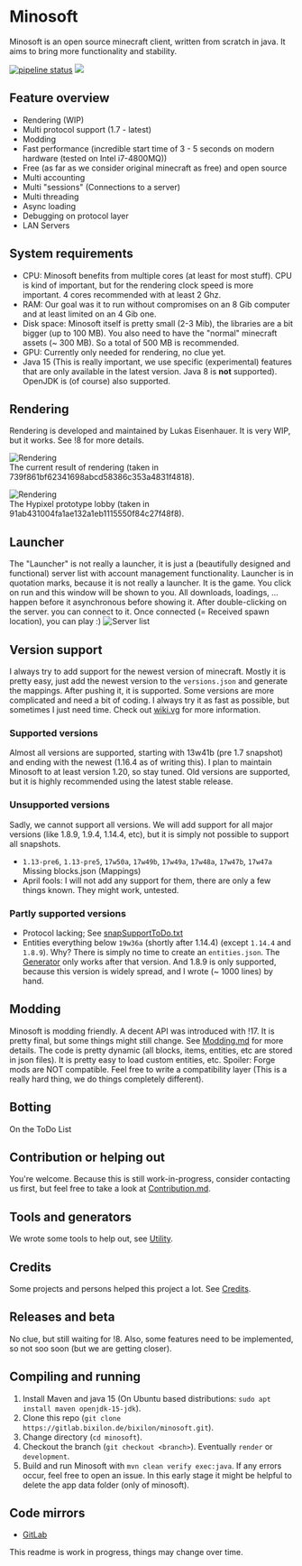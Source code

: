 # Minosoft
Minosoft is an open source minecraft client, written from scratch in java. It aims to bring more functionality and stability.

[![pipeline status](https://gitlab.bixilon.de/bixilon/minosoft/badges/master/pipeline.svg)](https://gitlab.bixilon.de/bixilon/minosoft/-/commits/master) 
[![](https://jitpack.io/v/de.bixilon.gitlab.bixilon/minosoft.svg)](https://jitpack.io/#de.bixilon.gitlab.bixilon/minosoft)

## Feature overview
 - Rendering (WIP)
 - Multi protocol support (1.7 - latest)
 - Modding
 - Fast performance (incredible start time of 3 - 5 seconds on modern hardware (tested on Intel i7-4800MQ))
 - Free (as far as we consider original minecraft as free) and open source
 - Multi accounting
 - Multi "sessions" (Connections to a server)
 - Multi threading
 - Async loading
 - Debugging on protocol layer
 - LAN Servers

## System requirements

- CPU: Minosoft benefits from multiple cores (at least for most stuff). CPU is kind of important, but for the rendering clock speed is more important. 4 cores recommended with at least 2 Ghz.
- RAM: Our goal was it to run without compromises on an 8 Gib computer and at least limited on an 4 Gib one.
- Disk space: Minosoft itself is pretty small (2-3 Mib), the libraries are a bit bigger (up to 100 MB). You also need to have the "normal" minecraft assets (~ 300 MB). So a total of 500 MB is recommended.
 - GPU: Currently only needed for rendering, no clue yet.
 - Java 15 (This is really important, we use specific (experimental) features that are only available in the latest version. Java 8 is **not** supported).
 OpenJDK is (of course) also supported.


## Rendering
Rendering is developed and maintained by Lukas Eisenhauer. It is very WIP, but it works. See !8 for more details.

![Rendering](doc/img/rendering.png)  
The current result of rendering (taken in 739f861bf62341698abcd58386c353a4831f4818).

![Rendering](doc/img/rendering_hypixel.png)  
The Hypixel prototype lobby (taken in 91ab431004fa1ae132a1eb1115550f84c27f48f8).

## Launcher

The "Launcher" is not really a launcher, it is just a (beautifully designed and functional) server list with account management functionality. Launcher is in quotation marks, because it is not really a launcher. It is the game. You click on run and this window will be shown to you. All downloads, loadings, ... happen before it asynchronous before showing it. After double-clicking on the server. you can connect to it. Once connected (= Received spawn location), you can play :)
![Server list](doc/img/server_list.png)

## Version support
I always try to add support for the newest version of minecraft. Mostly it is pretty easy, just add the newest version to the `versions.json` and generate the mappings.
After pushing it, it is supported. Some versions are more complicated and need a bit of coding. I always try it as fast as possible, but sometimes I just need time.
Check out [wiki.vg](https://wiki.vg/Main_Page) for more information.

### Supported versions
Almost all versions are supported, starting with 13w41b (pre 1.7 snapshot) and ending with the newest (1.16.4 as of writing this). I plan to maintain Minosoft to at least version 1.20, so stay tuned. Old versions are supported, but it is highly recommended using the latest stable release.

### Unsupported versions
Sadly, we cannot support all versions. We will add support for all major versions (like 1.8.9, 1.9.4, 1.14.4, etc), but it is simply not possible to support all snapshots.
 - `1.13-pre6`, `1.13-pre5`, `17w50a`, `17w49b`, `17w49a`, `17w48a`, `17w47b`, `17w47a` Missing blocks.json (Mappings)
 - April fools: I will not add any support for them, there are only a few things known. They might work, untested.
 
### Partly supported versions

- Protocol lacking; See [snapSupportToDo.txt](/doc/snapSupportToDo.txt)
- Entities everything below `19w36a` (shortly after 1.14.4) (except `1.14.4` and `1.8.9`). Why? There is simply no time to create an `entities.json`. The [Generator](/util) only works after that version. And 1.8.9 is only supported, because this version is widely spread, and I wrote (~ 1000 lines) by hand.

## Modding

Minosoft is modding friendly. A decent API was introduced with !17. It is pretty final, but some things might still change. See [Modding.md](doc/Modding.md) for more details. The code is pretty dynamic (all blocks, items, entities, etc are stored in json files). It is pretty easy to load custom entities, etc. Spoiler: Forge mods are NOT compatible. Feel free to write a compatibility layer (This is a really hard thing, we do things completely different).

## Botting
On the ToDo List

## Contribution or helping out
You're welcome. Because this is still work-in-progress, consider contacting us first, but feel free to take a look at [Contribution.md](/Contribution.md).

## Tools and generators
We wrote some tools to help out, see [Utility](util/ReadMe.md).

## Credits
Some projects and persons helped this project a lot. See [Credits](Credits.md).

## Releases and beta
No clue, but still waiting for !8. Also, some features need to be implemented, so not soo soon (but we are getting closer).

## Compiling and running

1. Install Maven and java 15 (On Ubuntu based distributions: `sudo apt install maven openjdk-15-jdk`).
2. Clone this repo (`git clone https://gitlab.bixilon.de/bixilon/minosoft.git`).
3. Change directory (`cd minosoft`).
4. Checkout the branch (`git checkout <branch>`). Eventually `render` or `development`.
5. Build and run Minosoft with `mvn clean verify exec:java`. If any errors occur, feel free to open an issue. In this early stage it might be helpful to delete the app data folder (only of minosoft).

## Code mirrors

- [GitLab](https://gitlab.com/Bixilon/minosoft)

This readme is work in progress, things may change over time.
